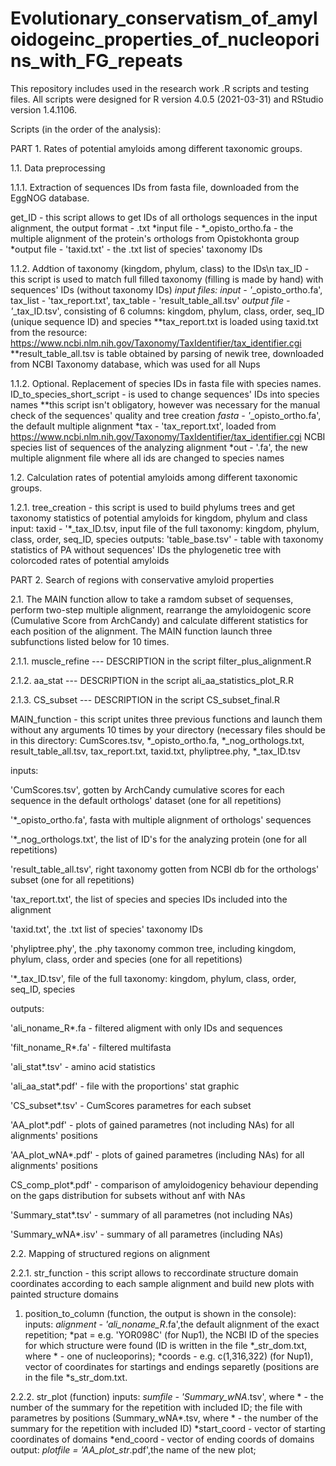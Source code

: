 # Evolutionary_conservatism_of_amyloidogeinc_properties_of_nucleoporins_with_FG_repeats
This repository includes used in the research work .R scripts and testing files.
All scripts were designed for R version 4.0.5 (2021-03-31) and RStudio version 1.4.1106.

Scripts (in the order of the analysis):

PART 1. Rates of potential amyloids among different taxonomic groups.

1.1. Data preprocessing

1.1.1. Extraction of sequences IDs from fasta file, downloaded from the EggNOG database. 

get_ID - this script allows to get IDs of all orthologs sequences in the input alignment, the output format - .txt
*input file - *_opisto_ortho.fa - the multiple alignment of the protein's orthologs from Opistokhonta group
*output file - 'taxid.txt' - the .txt list of species' taxonomy IDs

1.1.2. Addtion of taxonomy (kingdom, phylum, class) to the IDs\n
tax_ID - this script is used to match full filled taxonomy (filling is made by hand) with sequences' IDs (without taxonomy IDs)
*input files: input - '*_opisto_ortho.fa', tax_list - 'tax_report.txt', tax_table - 'result_table_all.tsv'
*output file - '*_tax_ID.tsv', consisting of 6 columns: kingdom, phylum, class, order, seq_ID (unique sequence ID) and species
**tax_report.txt is loaded using taxid.txt from the resource: https://www.ncbi.nlm.nih.gov/Taxonomy/TaxIdentifier/tax_identifier.cgi
**result_table_all.tsv is table obtained by parsing of newik tree, downloaded from NCBI Taxonomy database, which was used for all Nups

1.1.2. Optional. Replacement of species IDs in fasta file with species names.
ID_to_species_short_script - is used to change sequences' IDs into species names
**this script isn't obligatory, however was necessary for the manual check of the sequences' quality and tree creation
*fasta - '*_opisto_ortho.fa', the default multiple alignment 
*tax - 'tax_report.txt', loaded from https://www.ncbi.nlm.nih.gov/Taxonomy/TaxIdentifier/tax_identifier.cgi NCBI species list of sequences of the analyzing alignment
*out - '.fa', the new multiple alignment file where all ids are changed to species names

1.2. Calculation rates of potential amyloids among different taxonomic groups.

1.2.1. tree_creation - this script is used to build phylums trees and get taxonomy statistics of potential amyloids for kingdom, phylum and class
input:
taxid - '*_tax_ID.tsv, input file of the full taxonomy: kingdom, phylum, class, order, seq_ID, species
outputs:
'table_base.tsv' - table with taxonomy statistics of PA without sequences' IDs
the phylogenetic tree with colorcoded rates of potential amyloids


PART 2. Search of regions with conservative amyloid properties

2.1. The MAIN function allow to take a ramdom subset of sequenses, perform two-step multiple alignment, rearrange the amyloidogenic score (Cumulative Score from ArchCandy) and calculate different statistics for each position of the alignment.
The MAIN function launch three subfunctions listed below for 10 times.

2.1.1. muscle_refine --- DESCRIPTION in the script filter_plus_alignment.R

2.1.2. aa_stat --- DESCRIPTION in the script ali_aa_statistics_plot_R.R

2.1.3. CS_subset --- DESCRIPTION in the script CS_subset_final.R

MAIN_function - this script unites three previous functions and launch them without any arguments 10 times by your directory (necessary files should be in this directory: 
CumScores.tsv, *_opisto_ortho.fa, *_nog_orthologs.txt, result_table_all.tsv, tax_report.txt, taxid.txt, phyliptree.phy, *_tax_ID.tsv

inputs:

'CumScores.tsv', gotten by ArchCandy cumulative scores for each sequence in the default orthologs' dataset (one for all repetitions)

'*_opisto_ortho.fa', fasta with multiple alignment of orthologs' sequences

'*_nog_orthologs.txt', the list of ID's for the analyzing protein (one for all repetitions)

'result_table_all.tsv', right taxonomy gotten from NCBI db for the orthologs' subset (one for all repetitions)

'tax_report.txt', the list of species and species IDs included into the alignment

'taxid.txt', the .txt list of species' taxonomy IDs

'phyliptree.phy', the .phy taxonomy common tree, including kingdom, phylum, class, order and species (one for all repetitions)

'*_tax_ID.tsv', file of the full taxonomy: kingdom, phylum, class, order, seq_ID, species

outputs:

'ali_noname_R*.fa - filtered aligment with only IDs and sequences

'filt_noname_R*.fa' - filtered multifasta

'ali_stat*.tsv' - amino acid statistics

'ali_aa_stat*.pdf' - file with the proportions' stat graphic

'CS_subset*.tsv' - CumScores parametres for each subset

'AA_plot*.pdf' - plots of gained parametres (not including NAs) for all alignments' positions

'AA_plot_wNA*.pdf' - plots of gained parametres (including NAs) for all alignments' positions

CS_comp_plot*.pdf' - comparison of amyloidogenicy behaviour depending on the gaps distribution for subsets without anf with NAs

'Summary_stat*.tsv' - summary of all parametres (not including NAs)

'Summary_wNA*.isv' - summary of all parametres (including NAs)


2.2. Mapping of structured regions on alignment

2.2.1. str_function - this script allows to reccordinate structure domain coordinates according to each sample alignment and build new plots with painted structure domains
1) position_to_column (function, the output is shown in the console):
inputs:
*alignment - 'ali_noname_R*.fa',the default alignment of the exact repetition; 
*pat = e.g. 'YOR098C' (for  Nup1), the NCBI ID of the species for which structure were found (ID is written in the file *_str_dom.txt, where * - one of nucleoporins); 
*coords - e.g. c(1,316,322) (for Nup1), vector of coordinates for startings and endings separetly (positions are in the file *s_str_dom.txt.

2.2.2. str_plot (function)
inputs:
*sumfile - 'Summary_wNA*.tsv', where * - the number of the summary for the repetition with included ID; the file with parametres by positions (Summary_wNA*.tsv, where * - the number of the summary for the repetition with included ID)
*start_coord - vector of starting coordinates of domains
*end_coord - vector of ending coords of domains
output:
*plotfile = 'AA_plot_str*.pdf',the name of the new plot;
   
